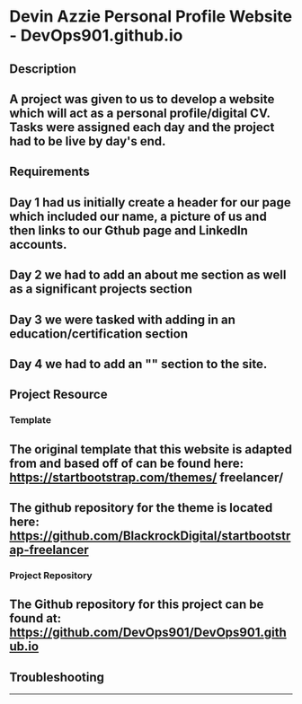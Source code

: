 # Devin Azzie Personal Profile Website - DevOps901.github.io

## Description 
A project was given to us to develop a website which will act as a personal profile/digital CV. Tasks were assigned each day and the project had to be live by day's end.
---
## Requirements
Day 1 had us initially create a header for our page which included our name, a picture of us and then links to our Gthub page and LinkedIn accounts. 
---
Day 2 we had to add an about me section as well as a significant projects section
---
Day 3 we were tasked with adding in an education/certification section
---
Day 4 we had to add an "" section to the site.
---
## Project Resource
### Template
The original template that this website is adapted from and based off of can be found here: https://startbootstrap.com/themes/
freelancer/
--- 
The github repository for the theme is located here: https://github.com/BlackrockDigital/startbootstrap-freelancer
---
### Project Repository
The Github repository for this project can be found at: https://github.com/DevOps901/DevOps901.github.io
---
## Troubleshooting

---

